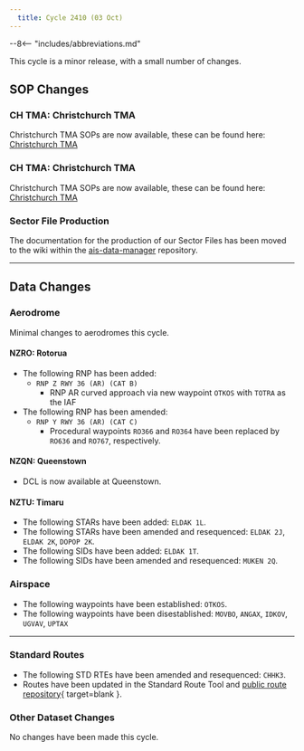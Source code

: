 ```yaml
---
  title: Cycle 2410 (03 Oct)
---
```


--8<-- "includes/abbreviations.md"

This cycle is a minor release, with a small number of changes. 

## SOP Changes

### CH TMA: Christchurch TMA

Christchurch TMA SOPs are now available, these can be found here: [Christchurch TMA](../../terminal/ctma.md)
### CH TMA: Christchurch TMA

Christchurch TMA SOPs are now available, these can be found here: [Christchurch TMA](https://sops.vatnz.net/terminal/ctma)

### Sector File Production

The documentation for the production of our Sector Files has been moved to the wiki within the [ais-data-manager](https://github.com/vatnz-dev/ais-data-manager/wiki) repository.

-----

## Data Changes

### Aerodrome

Minimal changes to aerodromes this cycle.

#### NZRO: Rotorua

- The following RNP has been added:
    - `RNP Z RWY 36 (AR) (CAT B)`
        - RNP AR curved approach via new waypoint `OTKOS` with `TOTRA` as the IAF
- The following RNP has been amended:
    - `RNP Y RWY 36 (AR) (CAT C)`
        - Procedural waypoints `RO366` and `RO364` have been replaced by `RO636` and `RO767`, respectively.

#### NZQN: Queenstown

- DCL is now available at Queenstown.

#### NZTU: Timaru

- The following STARs have been added: `ELDAK 1L`.
- The following STARs have been amended and resequenced: `ELDAK 2J`, `ELDAK 2K`, `DOPOP 2K`.
- The following SIDs have been added: `ELDAK 1T`.
- The following SIDs have been amended and resequenced: `MUKEN 2Q`.

### Airspace

- The following waypoints have been established: `OTKOS`.
- The following waypoints have been disestablished: `MOVBO`, `ANGAX`, `IDKOV`, `UGVAV`, `UPTAX`

-----

### Standard Routes

- The following STD RTEs have been amended and resequenced: `CHHK3`.
- Routes have been updated in the Standard Route Tool and [public route repository](https://github.com/vatnz-dev/std-rte-public){ target=blank }.

### Other Dataset Changes

No changes have been made this cycle.

